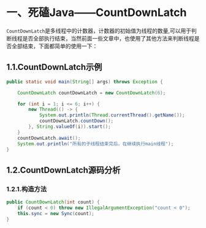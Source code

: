 # 一、死磕Java——CountDownLatch

`CountDownLatch`是多线程中的计数器，计数器的初始值为线程的数量,可以用于判断线程是否全部执行结束，当然前面一些文章中，也使用了其他方法来判断线程是否全部结束，下面都简单的使用一下：

## 1.1.CountDownLatch示例

```java
public static void main(String[] args) throws Exception {

    CountDownLatch countDownLatch = new CountDownLatch(6);

    for (int i = 1; i <= 6; i++) {
        new Thread(() -> {
            System.out.println(Thread.currentThread().getName());
            countDownLatch.countDown();
        }, String.valueOf(i)).start();
    }
    countDownLatch.await();
    System.out.println("所有的子线程结束完后，在继续执行main线程");
}
```

## 1.2.CountDownLatch源码分析

### 1.2.1.构造方法

```java
public CountDownLatch(int count) {
    if (count < 0) throw new IllegalArgumentException("count < 0");
    this.sync = new Sync(count);
}
```


